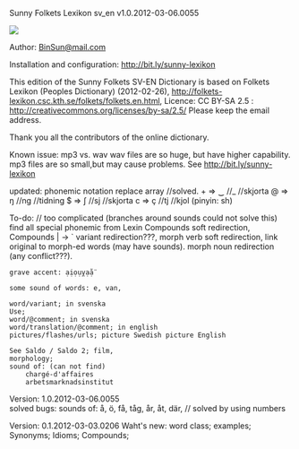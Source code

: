 ﻿Sunny Folkets Lexikon sv_en v1.0.2012-03-06.0055


![](http://i.minus.com/iW4GRHsHzuBsK.png)

Author: BinSun@mail.com

Installation and configuration:
http://bit.ly/sunny-lexikon

This edition of the Sunny Folkets SV-EN Dictionary
is based on Folkets Lexikon (Peoples Dictionary) (2012-02-26),
http://folkets-lexikon.csc.kth.se/folkets/folkets.en.html,
Licence: CC BY-SA 2.5 : 
http://creativecommons.org/licenses/by-sa/2.5/
Please keep the email address.

Thank you all the contributors of the online dictionary.


Known issue:
	mp3 vs. wav
	wav files are so huge, but have higher capability.
	mp3 files are so small,but may  cause  problems.
	See http://bit.ly/sunny-lexikon

updated:
	phonemic notation replace array //solved.
		+ => ‿ //_  //skjorta
		@ => ŋ //ng //tidning
		$ => ʃ //sj //skjorta
		c => ç //tj //kjol (pinyin: sh)

To-do: 
	// too complicated (branches around sounds could not solve this)
	find all special phonemic from Lexin
	Compounds soft redirection, Compounds | -> `
	variant redirection???, 
	morph verb soft redirection, link original to morph-ed words (may have sounds).
	morph noun redirection (any conflict???).

	grave accent: ạịọụỵạ̊ạ̈

	some sound of words: e, van,

	word/variant; in svenska
	Use;
	word/@comment; in svenska
	word/translation/@comment; in english
	pictures/flashes/urls; picture Swedish picture English
	
	See Saldo / Saldo 2; film,
	morphology;
	sound of: (can not find) 
		chargé-d'affaires
		arbetsmarknadsinstitut
	
	
Version: 1.0.2012-03-06.0055	
solved bugs: sounds of: å, ö, få, tåg, år, åt, där,  // solved by using numbers

Version: 0.1.2012-03-03.0206
Waht's new:
	word class;
	examples;
	Synonyms;
	Idioms;
	Compounds;
